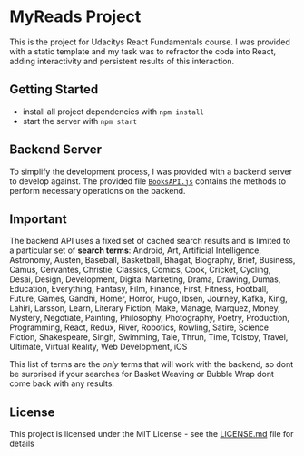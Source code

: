 # MyReads Project

This is the project for Udacitys React Fundamentals course. I was provided with a static template and my task was to refractor the code into React, adding interactivity and persistent results of this interaction.

## Getting Started

* install all project dependencies with `npm install`
* start the server with `npm start`


## Backend Server

To simplify the development process, I was provided with a backend server to develop against. The provided file [`BooksAPI.js`](src/BooksAPI.js) contains the methods to perform necessary operations on the backend.

## Important

The backend API uses a fixed set of cached search results and is limited to a particular set of **search terms**: 
Android, Art, Artificial Intelligence, Astronomy, Austen, Baseball, Basketball, Bhagat, Biography, Brief, Business, Camus, Cervantes, Christie, Classics, Comics, Cook, Cricket, Cycling, Desai, Design, Development, Digital Marketing, Drama, Drawing, Dumas, Education, Everything, Fantasy, Film, Finance, First, Fitness, Football, Future, Games, Gandhi, Homer, Horror, Hugo, Ibsen, Journey, Kafka, King, Lahiri, Larsson, Learn, Literary Fiction, Make, Manage, Marquez, Money, Mystery, Negotiate, Painting, Philosophy, Photography, Poetry, Production, Programming, React, Redux, River, Robotics, Rowling, Satire, Science Fiction, Shakespeare, Singh, Swimming, Tale, Thrun, Time, Tolstoy, Travel, Ultimate, Virtual Reality, Web Development, iOS

This list of terms are the _only_ terms that will work with the backend, so dont be surprised if your searches for Basket Weaving or Bubble Wrap dont come back with any results.


## License

This project is licensed under the MIT License - see the [LICENSE.md](LICENSE.md) file for details


